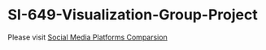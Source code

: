 # SI-649-Visualization-Group-Project
Please visit [Social Media Platforms Comparsion](https://francislint-si-649-visualization-group-project-homepage-8pezgu.streamlit.app/)
